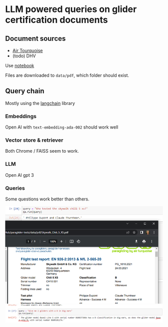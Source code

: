 
# LLM powered queries on glider certification documents

## Document sources

* [Air Tourquoise](https://para-test.com)
* (todo) DHV

Use [notebook](./glider_classification_source.ipynb)

Files are downloaded to `data/pdf`, which folder should exist.


## Query chain

Mostly using the [langchain](https://python.langchain.com/) library

### Embeddings

Open AI with `text-embedding-ada-002` should work well

### Vector store & retriever

Both Chrome / FAISS seem to work.

### LLM

Open AI gpt 3

### Queries

Some questions work better than others.

![looks ok](example.PNG)
![not so good](not_so_good_example.PNG)









